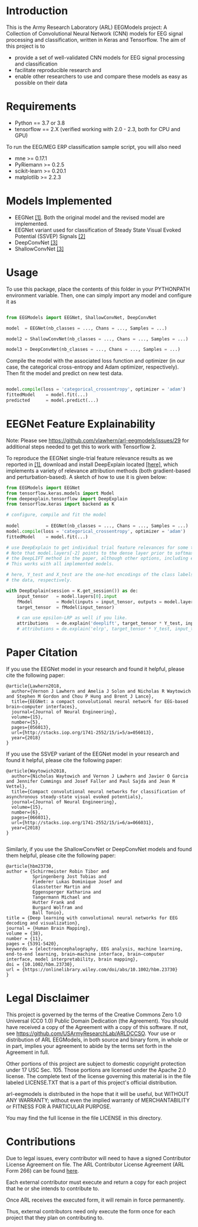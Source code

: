 # Introduction
This is the Army Research Laboratory (ARL) EEGModels project: A Collection of Convolutional Neural Network (CNN) models for EEG signal processing and classification, written in Keras and Tensorflow. The aim of this project is to

- provide a set of well-validated CNN models for EEG signal processing and classification
- facilitate reproducible research and
- enable other researchers to use and compare these models as easy as possible on their data

# Requirements

- Python == 3.7 or 3.8
- tensorflow == 2.X (verified working with 2.0 - 2.3, both for CPU and GPU)

To run the EEG/MEG ERP classification sample script, you will also need

- mne >= 0.17.1
- PyRiemann >= 0.2.5
- scikit-learn >= 0.20.1
- matplotlib >= 2.2.3

# Models Implemented

- EEGNet [[1]](http://stacks.iop.org/1741-2552/15/i=5/a=056013). Both the original model and the revised model are implemented.
- EEGNet variant used for classification of Steady State Visual Evoked Potential (SSVEP) Signals [[2]](http://iopscience.iop.org/article/10.1088/1741-2552/aae5d8)
- DeepConvNet [[3]](https://onlinelibrary.wiley.com/doi/full/10.1002/hbm.23730)
- ShallowConvNet [[3]](https://onlinelibrary.wiley.com/doi/full/10.1002/hbm.23730)


# Usage

To use this package, place the contents of this folder in your PYTHONPATH environment variable. Then, one can simply import any model and configure it as


```python

from EEGModels import EEGNet, ShallowConvNet, DeepConvNet

model  = EEGNet(nb_classes = ..., Chans = ..., Samples = ...)

model2 = ShallowConvNet(nb_classes = ..., Chans = ..., Samples = ...)

model3 = DeepConvNet(nb_classes = ..., Chans = ..., Samples = ...)

```

Compile the model with the associated loss function and optimizer (in our case, the categorical cross-entropy and Adam optimizer, respectively). Then fit the model and predict on new test data.

```python

model.compile(loss = 'categorical_crossentropy', optimizer = 'adam')
fittedModel    = model.fit(...)
predicted      = model.predict(...)

```

# EEGNet Feature Explainability

Note: Please see https://github.com/vlawhern/arl-eegmodels/issues/29 for additional steps needed to get this to work with Tensorflow 2.

To reproduce the EEGNet single-trial feature relevance results as we reported in [[1]](http://stacks.iop.org/1741-2552/15/i=5/a=056013), download and install DeepExplain located [[here]](https://github.com/marcoancona/DeepExplain), which implements a variety of relevance attribution methods (both gradient-based and perturbation-based). A sketch of how to use it is given below:

```python
from EEGModels import EEGNet
from tensorflow.keras.models import Model
from deepexplain.tensorflow import DeepExplain
from tensorflow.keras import backend as K

# configure, compile and fit the model
 
model          = EEGNet(nb_classes = ..., Chans = ..., Samples = ...)
model.compile(loss = 'categorical_crossentropy', optimizer = 'adam')
fittedModel    = model.fit(...)

# use DeepExplain to get individual trial feature relevances for some test data (X_test, Y_test). 
# Note that model.layers[-2] points to the dense layer prior to softmax activation. Also, we use
# the DeepLIFT method in the paper, although other options, including epsilon-LRP, are available.
# This works with all implemented models. 

# here, Y_test and X_test are the one-hot encodings of the class labels and
# the data, respectively. 

with DeepExplain(session = K.get_session()) as de:
	input_tensor   = model.layers[0].input
	fModel         = Model(inputs = input_tensor, outputs = model.layers[-2].output)    
	target_tensor  = fModel(input_tensor)    

	# can use epsilon-LRP as well if you like.
	attributions   = de.explain('deeplift', target_tensor * Y_test, input_tensor, X_test)
	# attributions = de.explain('elrp', target_tensor * Y_test, input_tensor, X_test)	


```


# Paper Citation

If you use the EEGNet model in your research and found it helpful, please cite the following paper:

```
@article{Lawhern2018,
  author={Vernon J Lawhern and Amelia J Solon and Nicholas R Waytowich and Stephen M Gordon and Chou P Hung and Brent J Lance},
  title={EEGNet: a compact convolutional neural network for EEG-based brain–computer interfaces},
  journal={Journal of Neural Engineering},
  volume={15},
  number={5},
  pages={056013},
  url={http://stacks.iop.org/1741-2552/15/i=5/a=056013},
  year={2018}
}
```

If you use the SSVEP variant of the EEGNet model in your research and found it helpful, please cite the following paper:

```
@article{Waytowich2018,
  author={Nicholas Waytowich and Vernon J Lawhern and Javier O Garcia and Jennifer Cummings and Josef Faller and Paul Sajda and Jean M
Vettel},
  title={Compact convolutional neural networks for classification of asynchronous steady-state visual evoked potentials},
  journal={Journal of Neural Engineering},
  volume={15},
  number={6},
  pages={066031},
  url={http://stacks.iop.org/1741-2552/15/i=6/a=066031},
  year={2018}
}
	
```

Similarly, if you use the ShallowConvNet or DeepConvNet models and found them helpful, please cite the following paper:

```
@article{hbm23730,
author = {Schirrmeister Robin Tibor and 
          Springenberg Jost Tobias and 
          Fiederer Lukas Dominique Josef and 
          Glasstetter Martin and 
          Eggensperger Katharina and 
          Tangermann Michael and 
          Hutter Frank and 
          Burgard Wolfram and 
          Ball Tonio},
title = {Deep learning with convolutional neural networks for EEG decoding and visualization},
journal = {Human Brain Mapping},
volume = {38},
number = {11},
pages = {5391-5420},
keywords = {electroencephalography, EEG analysis, machine learning, end‐to‐end learning, brain–machine interface, brain–computer interface, model interpretability, brain mapping},
doi = {10.1002/hbm.23730},
url = {https://onlinelibrary.wiley.com/doi/abs/10.1002/hbm.23730}
}
```

# Legal Disclaimer

This project is governed by the terms of the Creative Commons Zero 1.0 Universal (CC0 1.0) Public Domain Dedication (the Agreement). You should have received a copy of the Agreement with a copy of this software. If not, see https://github.com/USArmyResearchLab/ARLDCCSO. Your use or distribution of ARL EEGModels, in both source and binary form, in whole or in part, implies your agreement to abide by the terms set forth in the Agreement in full. 
 
Other portions of this project are subject to domestic copyright protection under 17 USC Sec. 105.  Those portions are licensed under the Apache 2.0 license.  The complete text of the license governing this material is in the file labeled LICENSE.TXT that is a part of this project's official distribution. 

arl-eegmodels is distributed in the hope that it will be useful, but WITHOUT ANY WARRANTY; without even the implied warranty of MERCHANTABILITY or FITNESS FOR A PARTICULAR PURPOSE. 

You may find the full license in the file LICENSE in this directory.

# Contributions

Due to legal issues, every contributor will need to have a signed Contributor License Agreement on file. The ARL Contributor License Agreement (ARL Form 266) can be found [here](https://github.com/USArmyResearchLab/ARL-Open-Source-Guidance-and-Instructions/blob/master/ARL%20Form%20-%20266.pdf). 

Each external contributor must execute and return a copy for each project that he or she intends to contribute to. 

Once ARL receives the executed form, it will remain in force permanently. 

Thus, external contributors need only execute the form once for each project that they plan on contributing to.


